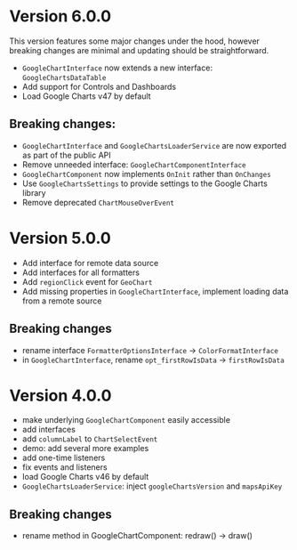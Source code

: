 <a name="v6.0.0"></a>

# Version 6.0.0

This version features some major changes under the hood, however breaking
changes are minimal and updating should be straightforward.

* `GoogleChartInterface` now extends a new interface: `GoogleChartsDataTable`
* Add support for Controls and Dashboards
* Load Google Charts v47 by default


## Breaking changes:
* `GoogleChartInterface` and `GoogleChartsLoaderService` are now exported as
  part of the public API
* Remove unneeded interface: `GoogleChartComponentInterface`
* `GoogleChartComponent` now implements `OnInit` rather than `OnChanges`
* Use `GoogleChartsSettings` to provide settings to the Google Charts library
* Remove deprecated `ChartMouseOverEvent`


<a name="v5.0.0"></a>

# Version 5.0.0

* Add interface for remote data source
* Add interfaces for all formatters
* Add `regionClick` event for `GeoChart`
* Add missing properties in `GoogleChartInterface`, implement loading data
  from a remote source

## Breaking changes
* rename interface `FormatterOptionsInterface` -> `ColorFormatInterface`
* in `GoogleChartInterface`, rename `opt_firstRowIsData` -> `firstRowIsData`


<a name="v4.0.0"></a>

# Version 4.0.0

* make underlying `GoogleChartComponent` easily accessible
* add interfaces
* add `columnLabel` to `ChartSelectEvent`
* demo: add several more examples
* add one-time listeners
* fix events and listeners
* load Google Charts v46 by default
* `GoogleChartsLoaderService`: inject `googleChartsVersion` and `mapsApiKey`

 ## Breaking changes
 * rename method in GoogleChartComponent: redraw() -> draw()